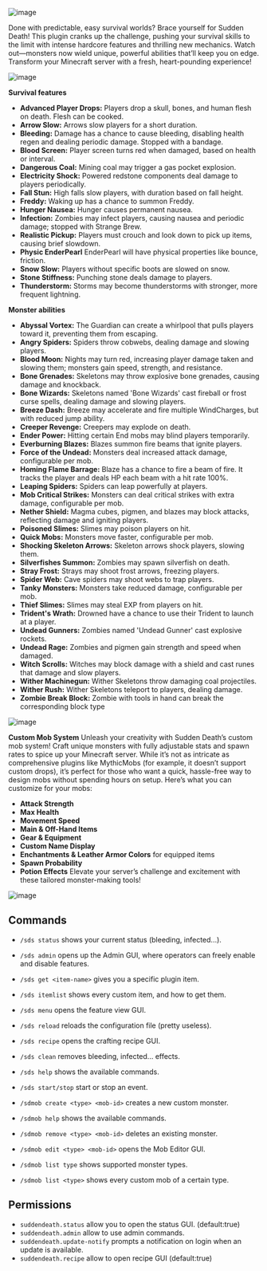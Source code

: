 ![image](https://github.com/user-attachments/assets/ee708002-7190-4818-ba89-347770d689ad)

Done with predictable, easy survival worlds? Brace yourself for Sudden Death! This plugin cranks up the challenge, pushing your survival skills to the limit with intense hardcore features and thrilling new mechanics. Watch out—monsters now wield unique, powerful abilities that’ll keep you on edge. Transform your Minecraft server with a fresh, heart-pounding experience!

![image](https://github.com/user-attachments/assets/9b628bd9-f92e-4d21-bf58-3f8039309d89)

**Survival features**
- **Advanced Player Drops:** Players drop a skull, bones, and human flesh on death. Flesh can be cooked.
- **Arrow Slow:** Arrows slow players for a short duration.
- **Bleeding:** Damage has a chance to cause bleeding, disabling health regen and dealing periodic damage. Stopped with a bandage.
- **Blood Screen:** Player screen turns red when damaged, based on health or interval.
- **Dangerous Coal:** Mining coal may trigger a gas pocket explosion.
- **Electricity Shock:** Powered redstone components deal damage to players periodically.
- **Fall Stun:** High falls slow players, with duration based on fall height.
- **Freddy:** Waking up has a chance to summon Freddy.
- **Hunger Nausea:** Hunger causes permanent nausea.
- **Infection:** Zombies may infect players, causing nausea and periodic damage; stopped with Strange Brew.
- **Realistic Pickup:** Players must crouch and look down to pick up items, causing brief slowdown.
- **Physic EnderPearl** EnderPearl will have physical properties like bounce, friction.
- **Snow Slow:** Players without specific boots are slowed on snow.
- **Stone Stiffness:** Punching stone deals damage to players.
- **Thunderstorm:** Storms may become thunderstorms with stronger, more frequent lightning.

**Monster abilities**
- **Abyssal Vortex:** The Guardian can create a whirlpool that pulls players toward it, preventing them from escaping.
- **Angry Spiders:** Spiders throw cobwebs, dealing damage and slowing players.
- **Blood Moon:** Nights may turn red, increasing player damage taken and slowing them; monsters gain speed, strength, and resistance.
- **Bone Grenades:** Skeletons may throw explosive bone grenades, causing damage and knockback.
- **Bone Wizards:** Skeletons named 'Bone Wizards' cast fireball or frost curse spells, dealing damage and slowing players.
- **Breeze Dash:** Breeze may accelerate and fire multiple WindCharges, but with reduced jump ability.
- **Creeper Revenge:** Creepers may explode on death.
- **Ender Power:** Hitting certain End mobs may blind players temporarily.
- **Everburning Blazes:** Blazes summon fire beams that ignite players.
- **Force of the Undead:** Monsters deal increased attack damage, configurable per mob.
- **Homing Flame Barrage:** Blaze has a chance to fire a beam of fire. It tracks the player and deals HP each beam with a hit rate 100%.
- **Leaping Spiders:** Spiders can leap powerfully at players.
- **Mob Critical Strikes:** Monsters can deal critical strikes with extra damage, configurable per mob.
- **Nether Shield:** Magma cubes, pigmen, and blazes may block attacks, reflecting damage and igniting players.
- **Poisoned Slimes:** Slimes may poison players on hit.
- **Quick Mobs:** Monsters move faster, configurable per mob.
- **Shocking Skeleton Arrows:** Skeleton arrows shock players, slowing them.
- **Silverfishes Summon:** Zombies may spawn silverfish on death.
- **Stray Frost:** Strays may shoot frost arrows, freezing players.
- **Spider Web:** Cave spiders may shoot webs to trap players.
- **Tanky Monsters:** Monsters take reduced damage, configurable per mob.
- **Thief Slimes:** Slimes may steal EXP from players on hit.
- **Trident's Wrath:** Drowned have a chance to use their Trident to launch at a player. 
- **Undead Gunners:** Zombies named 'Undead Gunner' cast explosive rockets.
- **Undead Rage:** Zombies and pigmen gain strength and speed when damaged.
- **Witch Scrolls:** Witches may block damage with a shield and cast runes that damage and slow players.
- **Wither Machinegun:** Wither Skeletons throw damaging coal projectiles.
- **Wither Rush:** Wither Skeletons teleport to players, dealing damage.
- **Zombie Break Block:** Zombie with tools in hand can break the corresponding block type

![image](https://github.com/user-attachments/assets/1fcdbad5-5c56-4335-96bd-d958248dc608)

**Custom Mob System** 
Unleash your creativity with Sudden Death’s custom mob system! Craft unique monsters with fully adjustable stats and spawn rates to spice up your Minecraft server. While it’s not as intricate as comprehensive plugins like MythicMobs (for example, it doesn’t support custom drops), it’s perfect for those who want a quick, hassle-free way to design mobs without spending hours on setup. Here’s what you can customize for your mobs:

- **Attack Strength**
- **Max Health**
- **Movement Speed**
- **Main & Off-Hand Items**
- **Gear & Equipment**
- **Custom Name Display** 
- **Enchantments & Leather Armor Colors** for equipped items 
- **Spawn Probability**
- **Potion Effects**
Elevate your server’s challenge and excitement with these tailored monster-making tools!

![image](https://github.com/user-attachments/assets/31b13b0c-d8e2-4634-813e-280ae6d081d7)

## Commands
- `/sds status` shows your current status (bleeding, infected...).
- `/sds admin` opens up the Admin GUI, where operators can freely enable and disable features.
- `/sds get <item-name>` gives you a specific plugin item.
- `/sds itemlist` shows every custom item, and how to get them.
- `/sds menu` opens the feature view GUI.
- `/sds reload` reloads the configuration file (pretty useless).
- `/sds recipe` opens the crafting recipe GUI.
- `/sds clean` removes bleeding, infected... effects.
- `/sds help` shows the available commands.
- `/sds start/stop` start or stop an event.

- `/sdmob create <type> <mob-id>` creates a new custom monster.
- `/sdmob help` shows the available commands.
- `/sdmob remove <type> <mob-id>` deletes an existing monster.
- `/sdmob edit <type> <mob-id>` opens the Mob Editor GUI.
- `/sdmob list type` shows supported monster types.
- `/sdmob list <type>` shows every custom mob of a certain type.

## Permissions
- `suddendeath.status` allow you to open the status GUI. (default:true)
- `suddendeath.admin` allow to use admin commands.
- `suddendeath.update-notify` prompts a notification on login when an update is available.
- `suddendeath.recipe` allow to open recipe GUI (default:true)
